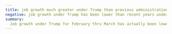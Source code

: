 ```yaml
---
title: job growth much greater under Trump than previous administrations
negative: job growth under Trump has been lower than recent years under Obama
summary:
  Job growth under Trump for February thru March has actually been lower than every year in Obama's 2nd term.
---
```

